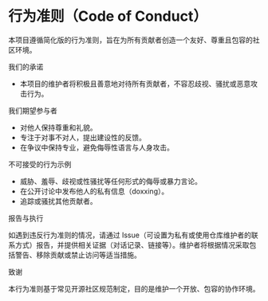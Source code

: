 # 行为准则（Code of Conduct）

本项目遵循简化版的行为准则，旨在为所有贡献者创造一个友好、尊重且包容的社区环境。

我们的承诺

- 本项目的维护者将积极且善意地对待所有贡献者，不容忍歧视、骚扰或恶意攻击行为。

我们期望参与者

- 对他人保持尊重和礼貌。
- 专注于对事不对人，提出建设性的反馈。
- 在争议中保持专业，避免侮辱性语言与人身攻击。

不可接受的行为示例

- 威胁、羞辱、歧视或性骚扰等任何形式的侮辱或暴力言论。
- 在公开讨论中发布他人的私有信息（doxxing）。
- 追踪或骚扰其他贡献者。

报告与执行

如遇到违反行为准则的情况，请通过 Issue（可设置为私有或使用仓库维护者的联系方式）报告，并提供相关证据（对话记录、链接等）。维护者将根据情况采取包括警告、移除贡献或禁止访问等适当措施。

致谢

本行为准则基于常见开源社区规范制定，目的是维护一个开放、包容的协作环境。
